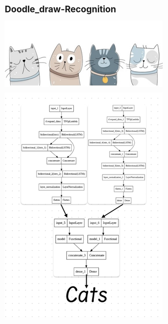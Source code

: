 # Doodle_draw-Recognition


<p align="center">
  <img src="https://github.com/NME-rahul/Doodle_draw-Recognition/blob/main/images/set-portraits-four-cartoon-cats-260nw-2232794415.jpg" />
</p>



<p align="center">
  <img src="https://github.com/NME-rahul/Doodle_draw-Recognition/blob/main/images/cobined_model.png" />
</p>

